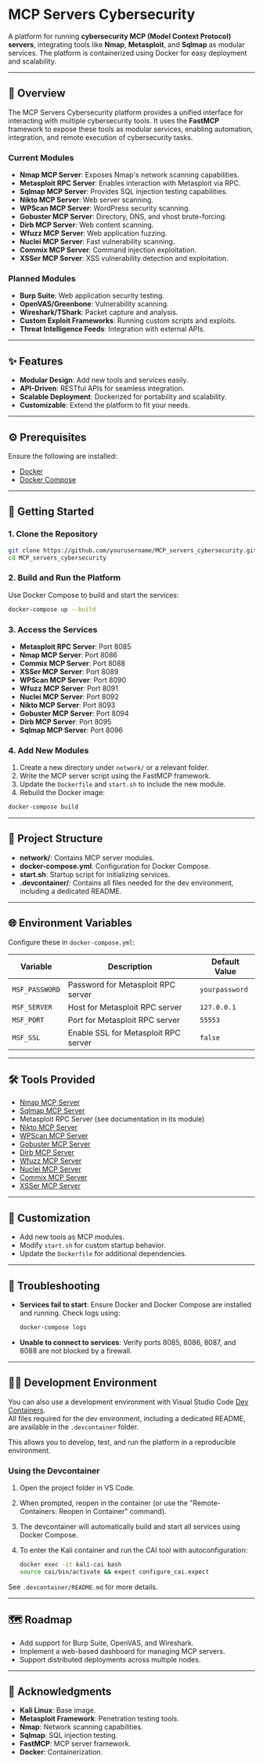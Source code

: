 # MCP Servers Cybersecurity

A platform for running **cybersecurity MCP (Model Context Protocol) servers**, integrating tools like **Nmap**, **Metasploit**, and **Sqlmap** as modular services. The platform is containerized using Docker for easy deployment and scalability.

---

## 📖 Overview

The MCP Servers Cybersecurity platform provides a unified interface for interacting with multiple cybersecurity tools. It uses the **FastMCP** framework to expose these tools as modular services, enabling automation, integration, and remote execution of cybersecurity tasks.

### Current Modules

- **Nmap MCP Server**: Exposes Nmap's network scanning capabilities.
- **Metasploit RPC Server**: Enables interaction with Metasploit via RPC.
- **Sqlmap MCP Server**: Provides SQL injection testing capabilities.
- **Nikto MCP Server**: Web server scanning.
- **WPScan MCP Server**: WordPress security scanning.
- **Gobuster MCP Server**: Directory, DNS, and vhost brute-forcing.
- **Dirb MCP Server**: Web content scanning.
- **Wfuzz MCP Server**: Web application fuzzing.
- **Nuclei MCP Server**: Fast vulnerability scanning.
- **Commix MCP Server**: Command injection exploitation.
- **XSSer MCP Server**: XSS vulnerability detection and exploitation.

### Planned Modules

- **Burp Suite**: Web application security testing.
- **OpenVAS/Greenbone**: Vulnerability scanning.
- **Wireshark/TShark**: Packet capture and analysis.
- **Custom Exploit Frameworks**: Running custom scripts and exploits.
- **Threat Intelligence Feeds**: Integration with external APIs.

---

## ✨ Features

- **Modular Design**: Add new tools and services easily.
- **API-Driven**: RESTful APIs for seamless integration.
- **Scalable Deployment**: Dockerized for portability and scalability.
- **Customizable**: Extend the platform to fit your needs.

---

## ⚙️ Prerequisites

Ensure the following are installed:

- [Docker](https://www.docker.com/)
- [Docker Compose](https://docs.docker.com/compose/)

---

## 🚀 Getting Started

### 1. Clone the Repository

```bash
git clone https://github.com/yourusername/MCP_servers_cybersecurity.git
cd MCP_servers_cybersecurity
```

### 2. Build and Run the Platform

Use Docker Compose to build and start the services:

```bash
docker-compose up --build
```

### 3. Access the Services

- **Metasploit RPC Server**: Port 8085  
- **Nmap MCP Server**: Port 8086  
- **Commix MCP Server**: Port 8088  
- **XSSer MCP Server**: Port 8089  
- **WPScan MCP Server**: Port 8090  
- **Wfuzz MCP Server**: Port 8091  
- **Nuclei MCP Server**: Port 8092  
- **Nikto MCP Server**: Port 8093  
- **Gobuster MCP Server**: Port 8094  
- **Dirb MCP Server**: Port 8095  
- **Sqlmap MCP Server**: Port 8096  

### 4. Add New Modules

1. Create a new directory under `network/` or a relevant folder.  
2. Write the MCP server script using the FastMCP framework.  
3. Update the `Dockerfile` and `start.sh` to include the new module.  
4. Rebuild the Docker image:

```bash
docker-compose build
```

---

## 📂 Project Structure

- **network/**: Contains MCP server modules.  
- **docker-compose.yml**: Configuration for Docker Compose.  
- **start.sh**: Startup script for initializing services.  
- **.devcontainer/**: Contains all files needed for the dev environment, including a dedicated README.

---

## 🌐 Environment Variables

Configure these in `docker-compose.yml`:

| Variable       | Description                          | Default Value  |
|----------------|--------------------------------------|----------------|
| `MSF_PASSWORD` | Password for Metasploit RPC server   | `yourpassword` |
| `MSF_SERVER`   | Host for Metasploit RPC server       | `127.0.0.1`    |
| `MSF_PORT`     | Port for Metasploit RPC server       | `55553`        |
| `MSF_SSL`      | Enable SSL for Metasploit RPC server | `false`        |

---

## 🛠️ Tools Provided

- [Nmap MCP Server](mcp_servers/network/nmap/README.md)
- [Sqlmap MCP Server](mcp_servers/web/sqlmap/README.md)
- Metasploit RPC Server (see documentation in its module)
- [Nikto MCP Server](mcp_servers/web/nikto/README.md)
- [WPScan MCP Server](mcp_servers/web/wpscan/README.md)
- [Gobuster MCP Server](mcp_servers/web/gobuster/README.md)
- [Dirb MCP Server](mcp_servers/web/dirb/README.md)
- [Wfuzz MCP Server](mcp_servers/web/wfuzz/README.md)
- [Nuclei MCP Server](mcp_servers/web/nuclei/README.md)
- [Commix MCP Server](mcp_servers/web/commix/README.md)
- [XSSer MCP Server](mcp_servers/web/xsser/README.md)

---

## 🔧 Customization

- Add new tools as MCP modules.  
- Modify `start.sh` for custom startup behavior.  
- Update the `Dockerfile` for additional dependencies.  

---

## 🐞 Troubleshooting

- **Services fail to start**: Ensure Docker and Docker Compose are installed and running. Check logs using:

    ```bash
    docker-compose logs
    ```

- **Unable to connect to services**: Verify ports 8085, 8086, 8087, and 8088 are not blocked by a firewall.

---

## 🧑‍💻 Development Environment

You can also use a development environment with Visual Studio Code [Dev Containers](https://code.visualstudio.com/docs/devcontainers/containers).  
All files required for the dev environment, including a dedicated README, are available in the `.devcontainer` folder.

This allows you to develop, test, and run the platform in a reproducible environment.

### Using the Devcontainer

1. Open the project folder in VS Code.
2. When prompted, reopen in the container (or use the "Remote-Containers: Reopen in Container" command).
3. The devcontainer will automatically build and start all services using Docker Compose.
4. To enter the Kali container and run the CAI tool with autoconfiguration:

    ```sh
    docker exec -it kali-cai bash
    source cai/bin/activate && expect configure_cai.expect
    ```

See `.devcontainer/README.md` for more details.

---

## 🗺️ Roadmap

- Add support for Burp Suite, OpenVAS, and Wireshark.  
- Implement a web-based dashboard for managing MCP servers.  
- Support distributed deployments across multiple nodes.  

---

## 🙌 Acknowledgments

- **Kali Linux**: Base image.  
- **Metasploit Framework**: Penetration testing tools.  
- **Nmap**: Network scanning capabilities.  
- **Sqlmap**: SQL injection testing.  
- **FastMCP**: MCP server framework.  
- **Docker**: Containerization.
